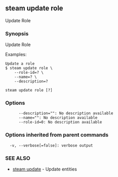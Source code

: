 ## steam update role

Update Role

### Synopsis


Update Role

Examples:

    Update a role
    $ steam update role \
        --role-id=? \
        --name=? \
        --description=?

```
steam update role [?]
```

### Options

```
      --description="": No description available
      --name="": No description available
      --role-id=0: No description available
```

### Options inherited from parent commands

```
  -v, --verbose[=false]: verbose output
```

### SEE ALSO
* [steam update](steam_update.md)	 - Update entities

